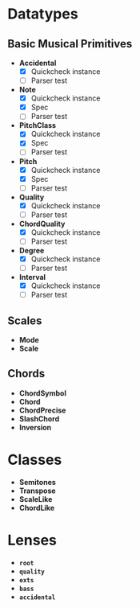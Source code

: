 # Datatypes

## Basic Musical Primitives
- **Accidental**
  - [x] Quickcheck instance
  - [ ] Parser test
- **Note**
  - [x] Quickcheck instance
  - [x] Spec
  - [ ] Parser test
- **PitchClass**
  - [x] Quickcheck instance
  - [x] Spec
  - [ ] Parser test
- **Pitch**
  - [x] Quickcheck instance
  - [x] Spec
  - [ ] Parser test
- **Quality**
  - [x] Quickcheck instance
  - [ ] Parser test
- **ChordQuality**
  - [x] Quickcheck instance
  - [ ] Parser test
- **Degree**
  - [x] Quickcheck instance
  - [ ] Parser test
- **Interval**
  - [x] Quickcheck instance
  - [ ] Parser test

## Scales
- **Mode**
- **Scale**

## Chords
- **ChordSymbol**
- **Chord**
- **ChordPrecise**
- **SlashChord**
- **Inversion**


# Classes
- **Semitones**
- **Transpose**
- **ScaleLike**
- **ChordLike**


# Lenses

- **`root`**
- **`quality`**
- **`exts`**
- **`bass`**
- **`accidental`**
